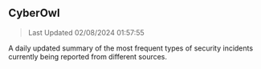 ## CyberOwl 
> Last Updated 02/08/2024 01:57:55 


A daily updated summary of the most frequent types of security incidents currently being reported from different sources.

